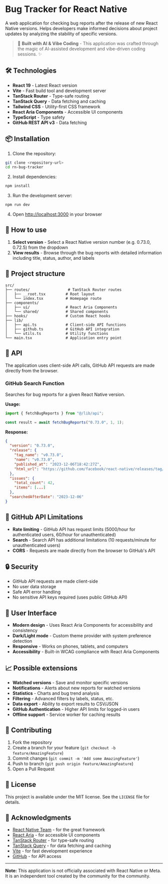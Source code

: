 # Bug Tracker for React Native

A web application for checking bug reports after the release of new React Native versions. Helps developers make informed decisions about project updates by analyzing the stability of specific versions.

> 🤖 **Built with AI & Vibe Coding** - This application was crafted through the magic of AI-assisted development and vibe-driven coding sessions. ✨

## 🛠️ Technologies

- **React 19** - Latest React version
- **Vite** - Fast build tool and development server
- **TanStack Router** - Type-safe routing
- **TanStack Query** - Data fetching and caching
- **Tailwind CSS** - Utility-first CSS framework
- **React Aria Components** - Accessible UI components
- **TypeScript** - Type safety
- **GitHub REST API v3** - Data fetching

## 📦 Installation

1. Clone the repository:

```bash
git clone <repository-url>
cd rn-bug-tracker
```

2. Install dependencies:

```bash
npm install
```

3. Run the development server:

```bash
npm run dev
```

4. Open [http://localhost:3000](http://localhost:3000) in your browser

## 🎯 How to use

1. **Select version** - Select a React Native version number (e.g. 0.73.0, 0.72.5) from the dropdown
2. **View results** - Browse through the bug reports with detailed information including title, status, author, and labels

## 📁 Project structure

```
src/
├── routes/                 # TanStack Router routes
│   ├── __root.tsx         # Root layout
│   └── index.tsx          # Homepage route
├── components/
│   ├── ui/                # React Aria Components
│   └── shared/            # Shared components
├── hooks/                 # Custom React hooks
├── lib/
│   ├── api.ts             # Client-side API functions
│   ├── github.ts          # GitHub API integration
│   └── utils.ts           # Utility functions
└── main.tsx               # Application entry point
```

## 🔧 API

The application uses client-side API calls, GitHub API requests are made directly from the browser.

### GitHub Search Function

Searches for bug reports for a given React Native version.

**Usage:**

```typescript
import { fetchBugReports } from "@/lib/api";

const result = await fetchBugReports("0.73.0", 1, 1);
```

**Response:**

```json
{
  "version": "0.73.0",
  "release": {
    "tag_name": "v0.73.0",
    "name": "v0.73.0",
    "published_at": "2023-12-06T18:42:27Z",
    "html_url": "https://github.com/facebook/react-native/releases/tag/v0.73.0"
  },
  "issues": {
    "total_count": 42,
    "items": [...]
  },
  "searchedAfterDate": "2023-12-06"
}
```

## 🚦 GitHub API Limitations

- **Rate limiting** - GitHub API has request limits (5000/hour for authenticated users, 60/hour for unauthenticated)
- **Search** - Search API has additional limitations (10 requests/minute for unauthenticated users)
- **CORS** - Requests are made directly from the browser to GitHub's API

## 🔒 Security

- GitHub API requests are made client-side
- No user data storage
- Safe API error handling
- No sensitive API keys required (uses public GitHub API)

## 🎨 User Interface

- **Modern design** - Uses React Aria Components for accessibility and consistency
- **Dark/Light mode** - Custom theme provider with system preference detection
- **Responsive** - Works on phones, tablets, and computers
- **Accessibility** - Built-in WCAG compliance with React Aria Components

## 📈 Possible extensions

- **Watched versions** - Save and monitor specific versions
- **Notifications** - Alerts about new reports for watched versions
- **Statistics** - Charts and bug trend analysis
- **Filtering** - Advanced filters by labels, status, etc.
- **Data export** - Ability to export results to CSV/JSON
- **GitHub Authentication** - Higher API limits for logged-in users
- **Offline support** - Service worker for caching results

## 🤝 Contributing

1. Fork the repository
2. Create a branch for your feature (`git checkout -b feature/AmazingFeature`)
3. Commit changes (`git commit -m 'Add some AmazingFeature'`)
4. Push to branch (`git push origin feature/AmazingFeature`)
5. Open a Pull Request

## 📄 License

This project is available under the MIT license. See the `LICENSE` file for details.

## 🙏 Acknowledgments

- [React Native Team](https://github.com/facebook/react-native) - for the great framework
- [React Aria](https://react-spectrum.adobe.com/react-aria/) - for accessible UI components
- [TanStack Router](https://tanstack.com/router) - for type-safe routing
- [TanStack Query](https://tanstack.com/query) - for data fetching and caching
- [Vite](https://vitejs.dev/) - for fast development experience
- [GitHub](https://github.com) - for API access

---

**Note:** This application is not officially associated with React Native or Meta. It is an independent tool created by the community for the community.
